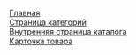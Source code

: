 

<a href='https://elvizlir.github.io/0027mirdetstva/public/index.html'>Главная</a><br>
<a href='https://elvizlir.github.io/0027mirdetstva/public/04-category-page.html'>Страница категорий</a><br>
<a href='https://elvizlir.github.io/0027mirdetstva/public/02-catalog-page.html'> Внутренняя страница каталога</a><br>
<a href='https://elvizlir.github.io/0027mirdetstva/public/03-product-page.html'>Карточка товара</a><br>